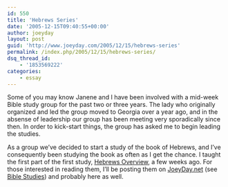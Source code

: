 ```yaml
---
id: 550
title: 'Hebrews Series'
date: '2005-12-15T09:40:55+00:00'
author: joeyday
layout: post
guid: 'http://www.joeyday.com/2005/12/15/hebrews-series'
permalink: /index.php/2005/12/15/hebrews-series/
dsq_thread_id:
    - '1853569222'
categories:
    - essay
---
```


Some of you may know Janene and I have been involved with a mid-week Bible study group for the past two or three years. The lady who originally organized and led the group moved to Georgia over a year ago, and in the absense of leadership our group has been meeting very sporadically since then. In order to kick-start things, the group has asked me to begin leading the studies.

As a group we’ve decided to start a study of the book of Hebrews, and I’ve consequently been studying the book as often as I get the chance. I taught the first part of the first study, [Hebrews Overview](http://www.joeyday.net/images/c/c2/Hebrews_Overview.pdf), a few weeks ago. For those interested in reading them, I’ll be posting them on [JoeyDay.net](http://www.joeyday.net) (see [Bible Studies](http://www.joeyday.net/index.php/Category:Bible_Studies)) and probably here as well.